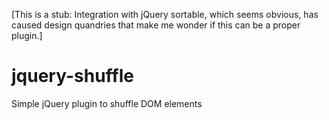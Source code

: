 [This is a stub: Integration with jQuery sortable, which seems obvious, has caused design quandries that make me wonder if this can be a proper plugin.]

jquery-shuffle
================

Simple jQuery plugin to shuffle DOM elements
